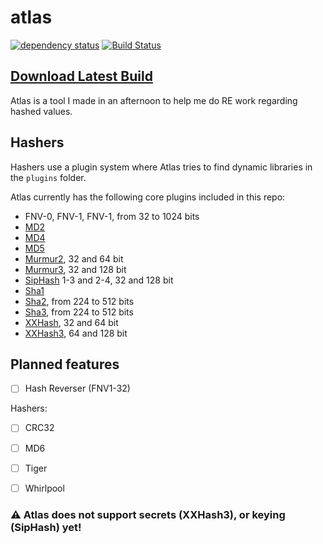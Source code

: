 # atlas
[![dependency status](https://deps.rs/repo/github/nblockbuster/atlas/status.svg)](https://deps.rs/repo/github/nblockbuster/atlas)
[![Build Status](https://github.com/nblockbuster/atlas/workflows/CI/badge.svg)](https://github.com/nblockbuster/atlas/actions?workflow=CI)

[Download Latest Build](https://nightly.link/nblockbuster/atlas/workflows/rust/main)
---
Atlas is a tool I made in an afternoon to help me do RE work regarding hashed values.


## Hashers
Hashers use a plugin system where Atlas tries to find dynamic libraries in the `plugins` folder.

Atlas currently has the following core plugins included in this repo:
- FNV-0, FNV-1, FNV-1, from 32 to 1024 bits
- [MD2](https://crates.io/crates/md2)
- [MD4](https://crates.io/crates/md4)
- [MD5](https://crates.io/crates/md-5)
- [Murmur2](https://crates.io/crates/murmur2), 32 and 64 bit
- [Murmur3](https://crates.io/crates/murmur3), 32 and 128 bit
- [SipHash](https://crates.io/crates/siphasher) 1-3 and 2-4, 32 and 128 bit
- [Sha1](https://crates.io/crates/sha1)
- [Sha2](https://crates.io/crates/sha2), from 224 to 512 bits
- [Sha3](https://crates.io/crates/sha3), from 224 to 512 bits
- [XXHash](https://crates.io/crates/xxhash-rust), 32 and 64 bit
- [XXHash3](https://crates.io/crates/xxhash-rust), 64 and 128 bit

## Planned features

- [ ] Hash Reverser (FNV1-32)

Hashers:
- [ ] CRC32
- [ ] MD6
- [ ] Tiger
- [ ] Whirlpool


### ⚠️ Atlas does not support secrets (XXHash3), or keying (SipHash) yet!